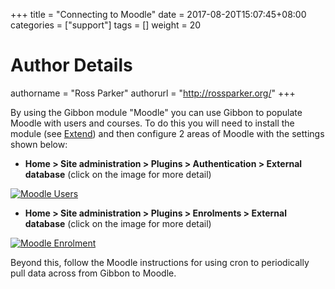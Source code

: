 +++
title = "Connecting to Moodle"
date = 2017-08-20T15:07:45+08:00
categories = ["support"]
tags = []
weight = 20
# Author Details
authorname = "Ross Parker"
authorurl = "http://rossparker.org/"
+++

By using the Gibbon module "Moodle" you can use Gibbon to populate Moodle with users and courses. To do this you will need to install the module (see [Extend](https://gibbonedu.org/extend/ "Extend")) and then configure 2 areas of Moodle with the settings shown below:

*   __Home > Site administration > Plugins > Authentication > External database__ (click on the image for more detail)

[![Moodle Users](https://gibbonedu.org/wp-content/uploads/2013/02/Moodle-Users-43x300.png)](https://gibbonedu.org/wp-content/uploads/2013/02/Moodle-Users.png)

*   __Home > Site administration > Plugins > Enrolments > External database__ (click on the image for more detail)

[![Moodle Enrolment](https://gibbonedu.org/wp-content/uploads/2013/02/Moodle-Enrolment-66x300.png)](https://gibbonedu.org/wp-content/uploads/2013/02/Moodle-Enrolment.png)

Beyond this, follow the Moodle instructions for using cron to periodically pull data across from Gibbon to Moodle.
